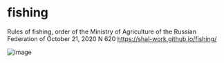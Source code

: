# fishing
Rules of fishing, order of the Ministry of Agriculture of the Russian Federation of October 21, 2020 N 620
https://shal-work.github.io/fishing/

![image](https://user-images.githubusercontent.com/74607803/181817603-f3e16a72-0744-44ed-b6b9-91371ace4fdb.png)
